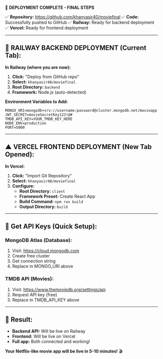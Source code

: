 🚀 **DEPLOYMENT COMPLETE - FINAL STEPS**

✅ **Repository:** https://github.com/khanyasir40/moviefinal
✅ **Code:** Successfully pushed to GitHub
✅ **Railway:** Ready for backend deployment  
✅ **Vercel:** Ready for frontend deployment

---

## 🚂 **RAILWAY BACKEND DEPLOYMENT (Current Tab):**

**In Railway (where you are now):**

1. **Click:** "Deploy from GitHub repo"
2. **Select:** `khanyasir40/moviefinal`
3. **Root Directory:** `backend`
4. **Framework:** Node.js (auto-detected)

**Environment Variables to Add:**
```
MONGO_URI=mongodb+srv://username:password@cluster.mongodb.net/movieapp
JWT_SECRET=movieSecretKey123!@#
TMDB_API_KEY=YOUR_TMDB_KEY_HERE
NODE_ENV=production
PORT=5000
```

---

## ▲ **VERCEL FRONTEND DEPLOYMENT (New Tab Opened):**

**In Vercel:**

1. **Click:** "Import Git Repository" 
2. **Select:** `khanyasir40/moviefinal`
3. **Configure:**
   - **Root Directory:** `client`
   - **Framework Preset:** Create React App
   - **Build Command:** `npm run build`
   - **Output Directory:** `build`

---

## 🔑 **Get API Keys (Quick Setup):**

### **MongoDB Atlas (Database):**
1. Visit: https://cloud.mongodb.com
2. Create free cluster
3. Get connection string
4. Replace in MONGO_URI above

### **TMDB API (Movies):**
1. Visit: https://www.themoviedb.org/settings/api
2. Request API key (free)
3. Replace in TMDB_API_KEY above

---

## 🎯 **Result:**
- **Backend API:** Will be live on Railway
- **Frontend:** Will be live on Vercel
- **Full app:** Both connected and working!

**Your Netflix-like movie app will be live in 5-10 minutes!** 🎬